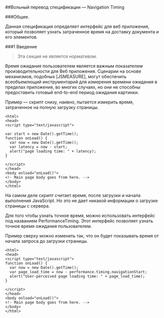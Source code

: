 ##Вольный перевод спецификации — Navigation Timing

###Общее.

Данная спецификация определяет интерфейс для веб приложения, который позволяет узнать затраченное время на доставку документа и его элементов.

###1 Введение

> Эта секция не является нормативом.

Время ожидания пользователем является важным показателем производительности для Веб приложения. Сценарии на основе механизмов, подобных [JSMEASURE], могут обеспечить всеобъемлющий инструментарий для измерения времени ожидания в пределах приложения, во многих случаях, но они не способны предоставить готовый end-to-end период ожидания картинки.

Пример — скрипт снизу, наивно, пытается измерить время, затраченное на полную загрузку страницы.
```
<html>
<head>
<script type="text/javascript">

var start = new Date().getTime();
function onLoad() {
  var now = new Date().getTime();
  var latency = now - start;
  alert("page loading time: " + latency);
}

</script>
</head>
<body onload="onLoad()">
<!- Main page body goes from here. -->
</body>
</html>
```
На самом деле скрипт считает время,  после загрузки  и начала выполнения JavaScript. Но это не дает никакой информации о загрузке страницы с сервера.

Для того чтобы узнать точное время, можно использовать интерфейс под названием PerformanceTiming. Этот интерфейс позволяет узнать точное время ожидания пользователем.

Пример сверху можно изменить так, что он будет показывать время от начала запроса до загрузки страницы.
```
<html>
<head>
<script type="text/javascript">
function onLoad() {
  var now = new Date().getTime();
  var page_load_time = now - performance.timing.navigationStart;
  alert("User-perceived page loading time: " + page_load_time);
}

</script>
</head>
<body onload="onLoad()">
<!- Main page body goes from here. -->
</body>
</html>
``` 
